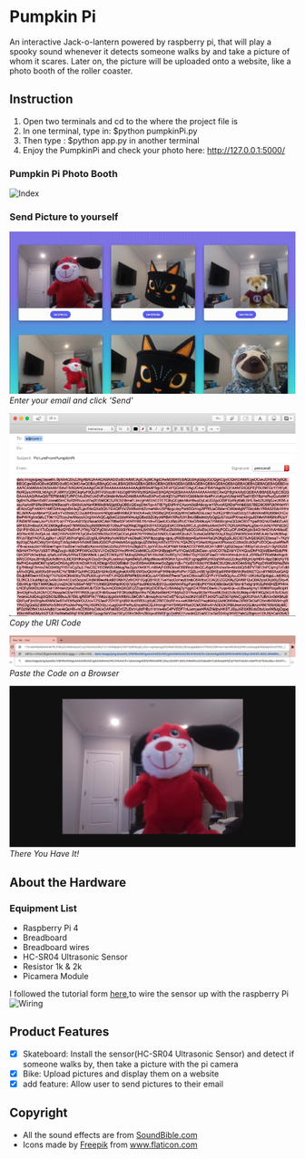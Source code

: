 # Pumpkin Pi

An interactive Jack-o-lantern powered by raspberry pi, that will play a spooky sound whenever it detects someone walks by and take a picture of whom it scares.
Later on, the picture will be uploaded onto a website, like a photo booth of the roller coaster.

## Instruction

1. Open two terminals and cd to the where the project file is
2. In one terminal, type in: \$python pumpkinPi.py
3. Then type : \$python app.py in another terminal
4. Enjoy the PumpkinPi and check your photo here: http://127.0.0.1:5000/

### Pumpkin Pi Photo Booth

![Index](./Resources/readme_imgs/index.gif)

### Send Picture to yourself

![sendPic](./Resources/readme_imgs/sendpic.gif)
_Enter your email and click 'Send'_

![email](./Resources/readme_imgs/email.png)
_Copy the URI Code_

![Paste](./Resources/readme_imgs/pasteOnBrowser.png)
_Paste the Code on a Browser_

![Result](./Resources/readme_imgs/result.png)
_There You Have It!_

## About the Hardware

### Equipment List

- Raspberry Pi 4
- Breadboard
- Breadboard wires
- HC-SR04 Ultrasonic Sensor
- Resistor 1k & 2k
- Picamera Module

I followed the tutorial form [here](https://pimylifeup.com/raspberry-pi-distance-sensor/),to wire the sensor up with the raspberry Pi
![Wiring](https://pi.lbbcdn.com/wp-content/uploads/2018/03/Distance-Sensor-Fritz-768x599.png)

## Product Features

- [x] Skateboard: Install the sensor(HC-SR04 Ultrasonic Sensor) and detect if someone walks by, then take a picture with the pi camera
- [x] Bike: Upload pictures and display them on a website
- [x] add feature: Allow user to send pictures to their email

<!-- ## Wire Frames

![Wireframe](./Resources/readme_imgs/Wireframe.jpg) -->

## Copyright

- All the sound effects are from [SoundBible.com](http://soundbible.com/)
- Icons made by <a href="https://www.flaticon.com/authors/freepik" title="Freepik">Freepik</a> from <a href="https://www.flaticon.com/" title="Flaticon"> www.flaticon.com</a>
